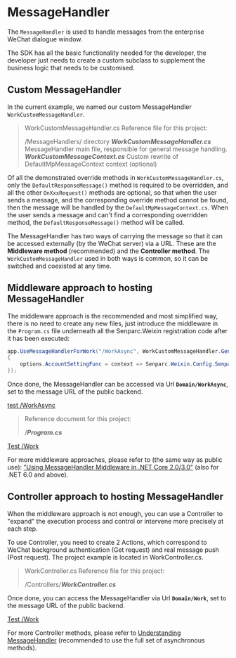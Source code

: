 # MessageHandler

The `MessageHandler` is used to handle messages from the enterprise WeChat dialogue window.

The SDK has all the basic functionality needed for the developer, the developer just needs to create a custom subclass to supplement the business logic that needs to be customised.

## Custom MessageHandler

In the current example, we named our custom MessageHandler `WorkCustomMessageHandler`.

> WorkCustomMessageHandler.cs Reference file for this project:
>
> /MessageHandlers/ directory
> **_WorkCustomMessageHandler.cs_** MessageHandler main file, responsible for general message handling.
> **_WorkCustomMessageContext.cs_** Custom rewrite of DefaultMpMessageContext context (optional)

Of all the demonstrated override methods in `WorkCustomMessageHandler.cs`, only the `DefaultResponseMessage()` method is required to be overridden, and all the other `OnXxxRequest()` methods are optional, so that when the user sends a message, and the corresponding override method cannot be found, then the message will be handled by the `DefaultMpMessageContext.cs`. When the user sends a message and can't find a corresponding overridden method, the `DefaultResponseMessage()` method will be called.

The MessageHandler has two ways of carrying the message so that it can be accessed externally (by the WeChat server) via a URL. These are the **Middleware method** (recommended) and the **Controller method**. The `WorkCustomMessageHandler` used in both ways is common, so it can be switched and coexisted at any time.

## Middleware approach to hosting MessageHandler

The middleware approach is the recommended and most simplified way, there is no need to create any new files, just introduce the middleware in the `Program.cs` file underneath all the Senparc.Weixin registration code after it has been executed:

```cs
app.UseMessageHandlerForWork("/WorkAsync", WorkCustomMessageHandler.GenerateMessageHandler, options =>
{
    options.AccountSettingFunc = context => Senparc.Weixin.Config.SenparcWeixinSetting;
});
```

Once done, the MessageHandler can be accessed via Url **`Domain/WorkAsync`**, set to the message URL of the public backend.

[test /WorkAsync](https://sdk.weixin.senparc.com/WorkAsync)

> Reference document for this project:
>
> /**_Program.cs_**

[Test /Work](https://sdk.weixin.senparc.com/Work)

For more middleware approaches, please refer to (the same way as public use): ["Using MessageHandler Middleware in .NET Core 2.0/3.0"](https://www.cnblogs.com/szw/p/Wechat-MessageHandler-Middleware.html) (also for .NET 6.0 and above).

## Controller approach to hosting MessageHandler

When the middleware approach is not enough, you can use a Controller to "expand" the execution process and control or intervene more precisely at each step.

To use Controller, you need to create 2 Actions, which correspond to WeChat background authentication (Get request) and real message push (Post request). The project example is located in WorkController.cs.

> WorkController.cs Reference file for this project:
>
> /Controllers/**_WorkController.cs_**

Once done, you can access the MessageHandler via Url **`Domain/Work`**, set to the message URL of the public backend.

[Test /Work](https://sdk.weixin.senparc.com/Work)

For more Controller methods, please refer to [Understanding MessageHandler](https://www.cnblogs.com/szw/p/3414862.html) (recommended to use the full set of asynchronous methods).
